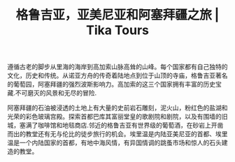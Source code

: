 ﻿---
language: zh
url: multi-country-tours/georgia-armenia-azerbaijan
heading: 格鲁吉亚，亚美尼亚和阿塞拜疆之旅
title: 格鲁吉亚，亚美尼亚和阿塞拜疆之旅 | Tika Tours
template: toursubcategory
main_category_id: 2
sub_category_id: 16
---
<div class="row content-row"><!-- 1400 (2)-->
<div class="col-xs-12 col-sm-6 col-md-6"><!-- 1860 -->

遵循古老的脚步从里海的海岸到高加索山脉高耸的山峰。每个国家都有自己独特的文化，历史和传统。从诺亚方舟的传奇着陆地点到位于山顶的寺庙，格鲁吉亚著名的葡萄园，阿塞拜疆的强烈波斯影响力。高加索的这三个国家拥有丰富的历史宝藏.不可磨灭的风景和无尽的冒险.

</div>

<div class="col-xs-12 col-sm-6 col-md-6"><!-- 1861 -->

阿塞拜疆的石油被浸透的土地上有大量的史前岩石雕刻，泥火山，粉红色的盐湖和光荣的彩色玻璃宫殿。探索首都巴库其富丽堂皇的歌剧院和剧院，以及有围墙的旧城，塞满了咖啡馆和地毯商店.邻近的格鲁吉亚有世界级的葡萄酒，在砂岩上开凿而出的教堂还有无与伦比的徒步旅行的机会。埃里温是内陆亚美尼亚的首都、埃里温是一个内陆国家的首都，有地中海风情，有异国情调的跳蚤市场和惊人的石头建造的教堂。

</div>

</div>

